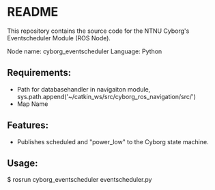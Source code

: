 # README
This repository contains the source code for the NTNU Cyborg's Eventscheduler Module (ROS Node). 

Node name: cyborg_eventscheduler
Language: Python


## Requirements:
* Path for databasehandler in navigaiton module, sys.path.append('~/catkin_ws/src/cyborg_ros_navigation/src/')
* Map Name

## Features: 
* Publishes scheduled and "power_low" to the Cyborg state machine.


## Usage:
$ rosrun cyborg_eventscheduler eventscheduler.py